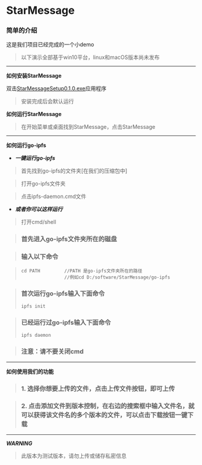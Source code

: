 # StarMessage


### 简单的介绍
这是我们项目已经完成的一个小demo

>以下演示全部基于win10平台，linux和macOS版本尚未发布

***

**如何安装StarMessage**

双击[StarMessageSetup0.1.0.exe](./StarMessageSetup0.1.0.exe)应用程序

>安装完成后会默认运行

**如何运行StarMessage**

>在开始菜单或桌面找到StarMessage，点击StarMessage

***

**如何运行go-ipfs**

- ***一键运行go-ipfs***

>首先找到go-ipfs的文件夹[在我们的压缩包中]

>打开go-ipfs文件夹

>点击ipfs-daemon.cmd文件

- ***或者你可以这样运行***

> 打开cmd/shell

> ### 首先进入go-ipfs文件夹所在的磁盘

> ### 输入以下命令

>     cd PATH         //PATH 是go-ipfs文件夹所在的路径
>                     //例如cd D:/software/StarMessage/go-ipfs

>### 首次运行go-ipfs输入下面命令
>     ipfs init

>### 已经运行过go-ipfs输入下面命令
>     ipfs daemon

>### 注意：请不要关闭cmd

***
**如何使用我们的功能**


> ### 1. 选择你想要上传的文件，点击上传文件按钮，即可上传

> ### 2. 点击添加文件到版本控制，在右边的搜索框中输入文件名，就可以获得该文件名的多个版本的文件，可以点击下载按钮一键下载

***

***WARNING***

>此版本为测试版本，请勿上传或储存私密信息